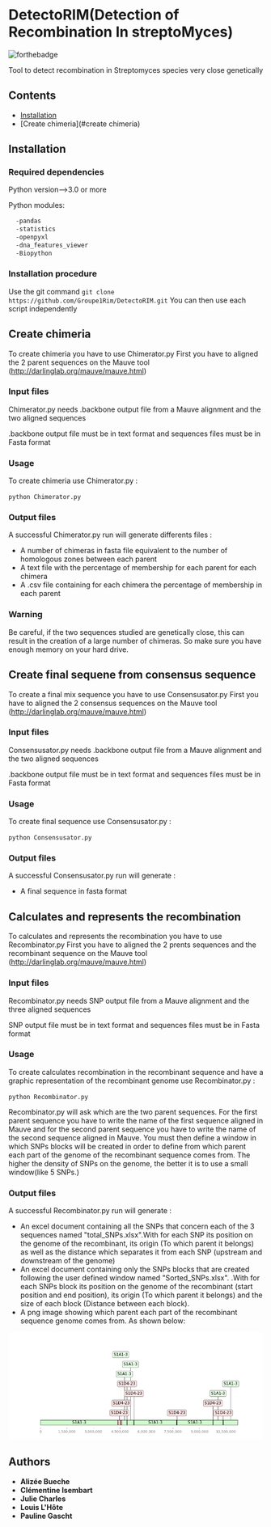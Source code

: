

  # DetectoRIM(Detection of Recombination In streptoMyces)

![forthebadge](https://forthebadge.com/images/badges/made-with-python.svg)

Tool to detect recombination in Streptomyces species very close genetically


## Contents
  * [Installation](#installation)
  * [Create chimeria](#create chimeria) 

## Installation

### Required dependencies
      
Python version-->3.0 or more

Python modules:

      -pandas
      -statistics
      -openpyxl
      -dna_features_viewer
      -Biopython
      
      
### Installation procedure

Use the git command ``git clone https://github.com/Groupe1Rim/DetectoRIM.git``
You can then use each script independently


## Create chimeria
To create chimeria you have to use Chimerator.py
First you have to aligned the 2 parent sequences on the Mauve tool (http://darlinglab.org/mauve/mauve.html)

### Input files

Chimerator.py needs .backbone output file from a Mauve alignment and the two aligned sequences

.backbone output file must be in text format and sequences files must be in Fasta format

### Usage

To create chimeria use Chimerator.py :

``python Chimerator.py``

### Output files

A successful Chimerator.py run will generate differents files :

- A number of chimeras in fasta file equivalent to the number of homologous zones between each parent
- A text file with the percentage of membership for each parent for each chimera
- A .csv file containing for each chimera the percentage of membership in each parent

### Warning

Be careful, if the two sequences studied are genetically close, this can result in the creation of a large number of chimeras. So make sure you have enough memory on your hard drive. 

## Create final sequene from consensus sequence

To create a final mix sequence you have to use Consensusator.py
First you have to aligned the 2 consensus sequences on the Mauve tool (http://darlinglab.org/mauve/mauve.html)

### Input files

Consensusator.py needs .backbone output file from a Mauve alignment and the two aligned sequences

.backbone output file must be in text format and sequences files must be in Fasta format

### Usage

To create final sequence use Consensusator.py :

``python Consensusator.py``

### Output files

A successful Consensusator.py run will generate :
- A final sequence in fasta format

## Calculates and represents the recombination

To calculates and represents the recombination you have to use Recombinator.py
First you have to aligned the 2 prents sequences and the recombinant sequence on the Mauve tool (http://darlinglab.org/mauve/mauve.html)

### Input files
Recombinator.py needs SNP output file from a Mauve alignment and the three aligned sequences

SNP output file must be in text format and sequences files must be in Fasta format

### Usage

To create calculates recombination in the recombinant sequence and have a graphic representation of the recombinant genome use Recombinator.py :

``python Recombinator.py``

Recombinator.py will ask which are the two parent sequences. For the first parent sequence you have to write the name of the first sequence aligned in Mauve and for the second parent sequence you have to write the name of the second sequence aligned in Mauve. You must then define a window in which SNPs blocks will be created in order to define from which parent each part of the genome of the recombinant sequence comes from. The higher the density of SNPs on the genome, the better it is to use a small window(like 5 SNPs.)


### Output files

A successful Recombinator.py run will generate :

- An excel document containing all the SNPs that concern each of the 3 sequences named "total_SNPs.xlsx".With for each SNP its position on the genome of the recombinant, its origin (To which parent it belongs) as well as the distance which separates it from each SNP (upstream and downstream of the genome)
- An excel document containing only the SNPs blocks that are created following the user defined window named "Sorted_SNPs.xlsx". .With for each SNPs block  its position on the genome of the recombinant (start position and end position), its origin (To which parent it belongs) and the size of each block (Distance between each block).
- A png image showing which parent each part of the recombinant sequence genome comes from. As shown below: 

![alt text](https://github.com/Groupe1Rim/DetectoRIM/blob/main/2_S2102finalpetit.png?raw=true)


## Authors

* **Alizée Bueche** 
* **Clémentine Isembart** 
* **Julie Charles** 
* **Louis L'Hôte** 
* **Pauline Gascht**




    
     


